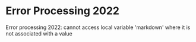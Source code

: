 # Error Processing 2022

Error processing 2022: cannot access local variable 'markdown' where it is not associated with a value
